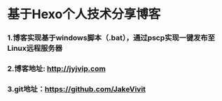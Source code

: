 # 基于Hexo个人技术分享博客

### 1.博客实现基于windows脚本（.bat），通过pscp实现一键发布至Linux远程服务器

### 2.博客地址: http://jyjvip.com

### 3.git地址：https://github.com/JakeVivit